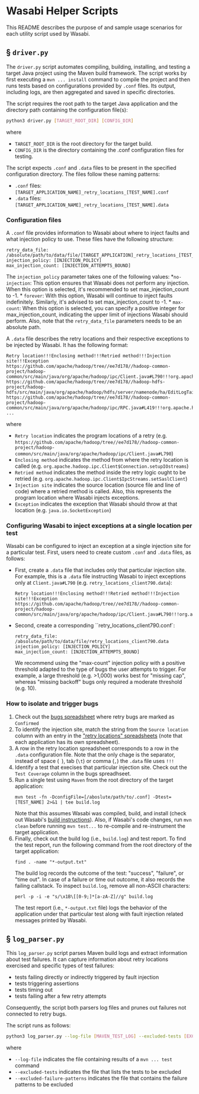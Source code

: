 # Wasabi Helper Scripts

This README describes the purpose of and sample usage scenarios for each utility script used by Wasabi.

## § `driver.py`

The `driver.py` script automates compiling, building, installing, and testing a target Java project using the Maven build framework. The script works by first executing a `mvn ... install` command to compile the project and then runs tests based on configurations provided by `.conf` files. Its output, including logs, are then aggregated and saved in specific directories.

The script requires the root path to the target Java application and the directory path containing the configuration file(s):
```bash
python3 driver.py [TARGET_ROOT_DIR] [CONFIG_DIR]
```
where
* `TARGET_ROOT_DIR` is the root directory for the target build.
* `CONFIG_DIR` is the directory containing the .conf configuration files for testing.

The script expects `.conf` and `.data` files to be present in the specified configuration directory. The files follow these naming patterns:
* `.conf` files: `[TARGET_APPLICATION_NAME]_retry_locations_[TEST_NAME].conf`
* `.data` files: `[TARGET_APPLICATION_NAME]_retry_locations_[TEST_NAME].data`

### Configuration files

A `.conf` file provides information to Wasabi about where to inject faults and what injection policy to use. These files have the following structure:
```text
retry_data_file: /absolute/path/to/data/file/[TARGET_APPLICATION]_retry_locations_[TEST_NAME].data
injection_policy: [INJECTION_POLICY]
max_injection_count: [INJECTION_ATTEMPTS_BOUND]
```

The `injection_policy` parameter takes one of the following values:
    *`no-injection`: This option ensures that Wasabi does not perform any injection. When this option is selected, it's recommended to set max_injection_count to -1.
    * `forever`: With this option, Wasabi will continue to inject faults indefinitely. Similarly, it's advised to set max_injection_count to -1.
    * `max-count`: When this option is selected, you can specify a positive integer for max_injection_count, indicating the upper limit of injections Wasabi should perform.
Also, note that the `retry_data_file` parameters needs to be an absolute path.

A `.data` file describes the retry locations and their respective exceptions to be injected by Wasabi. It has the following format:

```csv
Retry location!!!Enclosing method!!!Retried method!!!Injection site!!!Exception
https://github.com/apache/hadoop/tree//ee7d178//hadoop-common-project/hadoop-common/src/main/java/org/apache/hadoop/ipc/Client.java#L790!!!org.apache.hadoop.ipc.Client$Connection.setupIOstreams!!!org.apache.hadoop.ipc.Client$Connection.writeConnectionContext!!!Client.java:831!!!java.net.SocketException
https://github.com/apache/hadoop/tree//ee7d178//hadoop-hdfs-project/hadoop-hdfs/src/main/java/org/apache/hadoop/hdfs/server/namenode/ha/EditLogTailer.java#L609!!!org.apache.hadoop.hdfs.server.namenode.ha.EditLogTailer$MultipleNameNodeProxy.getActiveNodeProxy!!!org.apache.hadoop.ipc.RPC.getProtocolVersion!!!N/A!!!java.io.IOException
https://github.com/apache/hadoop/tree//ee7d178//hadoop-common-project/hadoop-common/src/main/java/org/apache/hadoop/ipc/RPC.java#L419!!!org.apache.hadoop.ipc.RPC.waitForProtocolProxy!!!org.apache.hadoop.ipc.RPC.getProtocolProxy!!!RPC.java:421!!!java.net.ConnectException
...
```

where

* `Retry location` indicates the program locations of a retry (e.g. `https://github.com/apache/hadoop/tree//ee7d178//hadoop-common-project/hadoop-common/src/main/java/org/apache/hadoop/ipc/Client.java#L790`)
* `Enclosing method` indicates the method from where the retry location is called (e.g. `org.apache.hadoop.ipc.Client$Connection.setupIOstreams`)
* `Retried method` indicates the method inside the retry logic ought to be retried (e.g. `org.apache.hadoop.ipc.Client$IpcStreams.setSaslClient`)
* `Injection site` indicates the source location (source file and line of code) where a retried method is called. Also, this represents the program location where Wasabi injects exceptions.
* `Exception` indicates the exception that Wasabi should throw at that location (e.g. `java.io.SocketException`)

### Configuring Wasabi to inject exceptions at a single location per test

Wasabi can be configured to inject an exception at a single injection site for a particular test. First, users need to create custom `.conf` and `.data` files, as follows:
* First, create a `.data` file that includes only that particular injection site. For example, this is a `.data` file instructing Wasabi to inject exceptions only at `Client.java#L790` (e.g. `retry_locations_client790.data`):
   ```csv
   Retry location!!!Enclosing method!!!Retried method!!!Injection site!!!Exception
   https://github.com/apache/hadoop/tree//ee7d178//hadoop-common-project/hadoop-common/src/main/java/org/apache/hadoop/ipc/Client.java#L790!!!org.apache.hadoop.ipc.Client$Connection.setupIOstreams!!!org.apache.hadoop.ipc.Client$Connection.writeConnectionContext!!!Client.java:831!!!java.net.SocketException
   ```
* Second, create a corresponding ``retry_locations_client790.conf`:
   ```text
   retry_data_file: /absolute/path/to/data/file/retry_locations_client790.data
   injection_policy: [INJECTION_POLICY]
   max_injection_count: [INJECTION_ATTEMPTS_BOUND]
   ```
   We recommend using the "max-count" injection policy with a positive threshold adapted to the type of bugs the user attempts to trigger. For example, a    large threshold (e.g. >1,000) works best for "missing cap", whereas "missing backoff" bugs only required a moderate threshold (e.g. 10).


### How to isolate and trigger bugs

1. Check out the [bugs spreadsheet](https://uchicagoedu-my.sharepoint.com/:x:/r/personal/bastoica_uchicago_edu/_layouts/15/doc2.aspx?sourcedoc=%7B971C4855-6A92-46BF-8AD4-B4ED83B687AB%7D&file=retry_issues_in_open_source.xlsx&action=default&mobileredirect=true&DefaultItemOpen=1&ct=1698869682580&wdOrigin=OFFICECOM-WEB.MAIN.REC&cid=42043469-4c3f-40aa-9560-e4e1752a06f9&wdPreviousSessionSrc=HarmonyWeb&wdPreviousSession=53f5c041-b8cd-4546-b8d0-1bb00f6b3a1f) where retry bugs are marked as `Confirmed`
2. To identify the injection site, match the string from the `Source location` column with an entry in the ["retry locations" spreadsheets](https://docs.google.com/spreadsheets/d/1rPuMngQkwQrddAP5Pf5auz5hOQUDXWPQuFZt6mDvFkk/edit?pli=1#gid=1433151665) (note that each application has its own spreadsheet).
3. A row in the retry location spreadsheet corresponds to a row in the `.data` configuration file. Note that the only chage is the separator, instead of space (` `), tab (`\t`) or comma (`,`) the `.data` file uses `!!!`
4. Identify a test that execises that particular injection site. Check out the `Test Coverage` column in the bugs spreadhseet.
5. Run a single test using `Maven` from the root directory of the target application:
   ```
   mvn test -fn -DconfigFile=[/aboslute/path/to/.conf] -Dtest=[TEST_NAME] 2>&1 | tee build.log
   ```
   Note that this assumes Wasabi was compiled, build, and install (check out Wasabi's [build instructions](https://github.com/bastoica/wasabi#maven-build-system)). Also, if Wasabi's code changes, run `mvn clean` before running `mvn test...` to re-compile and re-instrument the target application. 
6. Finally, check out the build log (i.e., `build.log`) and test report. To find the test report, run the following command from the root directory of the target application:
   ```
   find . -name "*-output.txt"
   ```
   The build log records the outcome of the test: "success", "failure", or "time out". In case of a failure or time out outcome, it also records the failing callstack. To inspect `build.log`, remove all non-ASCII characters:
   ```
   perl -p -i -e "s/\x1B\[[0-9;]*[a-zA-Z]//g" build.log
   ```
   The test report (i.e., `*-output.txt` file) logs the behavior of the application under that particular test along with fault injection related messages printed by Wasabi.

## § `log_parser.py`

This `log_parser.py` script parses Maven build logs and extract information about test failures. It can capture information about retry locations exercised and specific types of test failures:

* tests failing directly or indirectly triggered by fault injection
* tests triggering assertions
* tests timing out
* tests failing after a few retry attempts

Consequently, the script both parsers log files and prunes out failures not connected to retry bugs.

The script runs as follows:

```bash
python3 log_parser.py --log-file [MAVEN_TEST_LOG] --excluded-tests [EXCLUDED_TESTS_FILE] --excluded-failure-patterns [EXCLUDED_FAILURE_PATTERNS_FILE]
```

where

* `--log-file` indicates the file containing results of a `mvn ... test` command
* `--excluded-tests` indicates the file that lists the tests to be excluded
* `--excluded-failure-patterns` indicates the file that contains the failure patterns to be excluded

